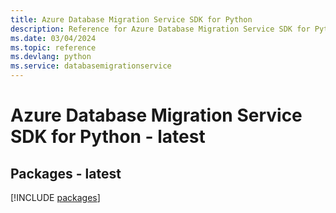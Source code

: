 ```yaml
---
title: Azure Database Migration Service SDK for Python
description: Reference for Azure Database Migration Service SDK for Python
ms.date: 03/04/2024
ms.topic: reference
ms.devlang: python
ms.service: databasemigrationservice
---
```

# Azure Database Migration Service SDK for Python - latest
## Packages - latest
[!INCLUDE [packages](database-migration-service-index.md)]